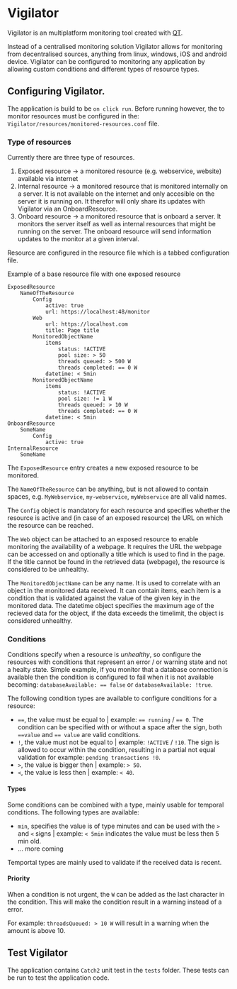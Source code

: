 # Vigilator

Vigilator is an multiplatform monitoring tool created with [QT](https://github.com/qt).

Instead of a centralised monitoring solution Vigilator allows for monitoring from decentralised sources, anything from linux, windows, iOS and android device.
Vigilator can be configured to monitoring any application by allowing custom conditions and different types of resource types.

## Configuring Vigilator.

The application is build to be `on click run`.
Before running however, the to monitor resources must be configured in the: `Vigilator/resources/monitored-resources.conf` file.

### Type of resources

Currently there are three type of resources.
1. Exposed resource
->  a monitored resource (e.g. webservice, website) available via internet
2. Internal resource 
-> a monitored resource that is monitored internally on a server. It is not available on the internet and only accesible on the server it is running on. 
It therefor will only share its updates with Vigilator via an OnboardResource.
3.  Onboard resource
-> a monitored resource that is onboard a server. It monitors the server itself as well as internal resources that might be running on the server.
The onboard resource will send information updates to the monitor at a given interval.

Resource are configured in the resource file which is a tabbed configuration file.

Example of a base resource file with one exposed resource
```
ExposedResource
	NameOfTheResource
		Config
			active: true
			url: https://localhost:48/monitor
		Web
			url: https://localhost.com
			title: Page title
		MonitoredObjectName
			items
				status: !ACTIVE
				pool size: > 50
				threads queued: > 500 W
				threads completed: == 0 W
			datetime: < 5min
		MonitoredObjectName
			items
				status: !ACTIVE
				pool size: != 1 W
				threads queued: > 10 W
				threads completed: == 0 W
			datetime: < 5min
OnboardResource
	SomeName
		Config
			active: true
InternalResource
	SomeName
```

The `ExposedResource` entry creates a new exposed resource to be monitored.

The `NameOfTheResource` can be anything, but is not allowed to contain spaces, e.g. `MyWebservice`, `my-webservice`, `myWebservice` are all valid names.

The `Config` object is mandatory for each resource and specifies whether the resource is active and (in case of an exposed resource) the URL on which the resource can be reached.

The `Web` object can be attached to an exposed resource to enable monitoring the availability of a webpage. It requires the URL the webpage can be accessed on and optionally a title which is used to find in the page. 
If the title cannot be found in the retrieved data (webpage), the resource is considered to be unhealthy.

The `MonitoredObjectName` can be any name. It is used to correlate with an object in the monitored data received. 
It can contain items, each item is a condition that is validated against the value of the given key in the monitored data.
The datetime object specifies the maximum age of the recieved data for the object, if the data exceeds the timelimit, the object is considered unhealthy.

### Conditions

Conditions specify when a resource is *unhealthy*, so configure the resources with conditions that represent an error / or warning state and not a healty state.
Simple example, if you monitor that a database connection is available then the condition is configured to fail when it is not available becoming: `databaseAvailable: == false` or `databaseAvailable: !true`.

The following condition types are available to configure conditions for a resource:
- `==`, the value must be equal to | example: `== running` / `== 0`. The condition can be specified with or without a space after the sign, both `==value` and `== value` are valid conditions.
- `!`, the value must not be equal to | example: `!ACTIVE` / `!10`. The sign is allowed to occur within the condition, resulting in a partial not equal validation for example: `pending transactions !0`.
- `>`, the value is bigger then | example: `> 50`.
- `<`, the value is less then | example: `< 40`.

#### Types
Some conditions can be combined with a type, mainly usable for temporal conditions.
The following types are available:
- `min`, specifies the value is of type minutes and can be used with the `>` and `<` signs | example: `< 5min` indicates the value must be less then 5 min old.
- ... more coming

Temportal types are mainly used to validate if the received data is recent.

#### Priority

When a condition is not urgent, the `W` can be added as the last character in the condition.
This will make the condition result in a warning instead of a error. 

For example: `threadsQueued: > 10 W` will result in a warning when the amount is above 10.

## Test Vigilator

The application contains `Catch2` unit test in the `tests` folder. 
These tests can be run to test the application code.